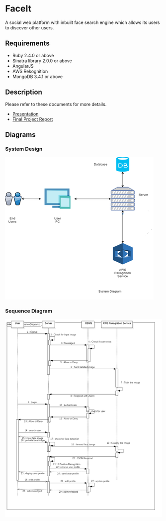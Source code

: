 # FaceIt
A social web platform with inbuilt face search engine which allows its users to discover other users.

## Requirements

* Ruby 2.4.0 or above
* Sinatra library 2.0.0 or above
* AngularJS
* AWS Rekognition
* MongoDB 3.4.1 or above

## Description

Please refer to these documents for more details.

* [Presentation](https://drive.google.com/file/d/1-ufydOfIR2-oXa9mQj9jLR-b2FCD5YY0/view?usp=sharing)
* [Final Project Report](https://drive.google.com/file/d/12SM9ciR8rD2PhJLuta79hRIkjaKewRtu/view?usp=sharing)

## Diagrams
### System Design
![alt text](https://raw.githubusercontent.com/apoorvt95/FaceIt/master/diagrams/project.png)

### Sequence Diagram
![alt text](https://raw.githubusercontent.com/apoorvt95/FaceIt/master/diagrams/SequenceDiagram.png)


